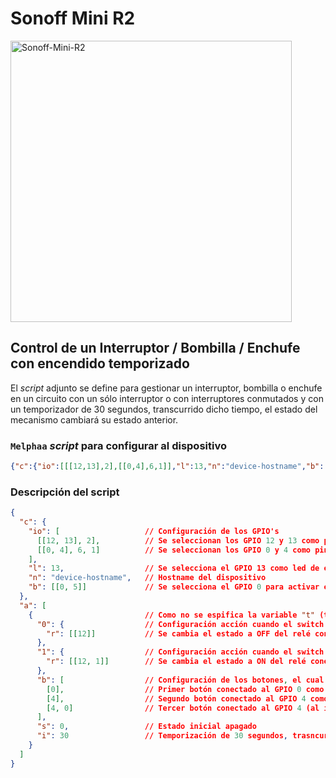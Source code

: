 # Sonoff Mini R2

<img src="https://templates.blakadder.com/assets/device_images/sonoff_MINIR2.webp" alt="Sonoff-Mini-R2" width="450"/>

## Control de un Interruptor / Bombilla / Enchufe con encendido temporizado

El _script_ adjunto se define para gestionar un interruptor, bombilla o enchufe en un circuito con un sólo interruptor o con interruptores conmutados y con un temporizador de 30 segundos, transcurrido dicho tiempo, el estado del mecanismo cambiará su estado anterior.

### `Melphaa` _script_ para configurar al dispositivo

```json
{"c":{"io":[[[12,13],2],[[0,4],6,1]],"l":13,"n":"device-hostname","b":[[0,5]]},"a":[{"0":{"r":[[12]]},"1":{"r":[[12,1]]},"b":[[0],[4],[4,0]],"s":0,"i":30}]}
```

### Descripción del script

```json
{
  "c": {
    "io": [                   // Configuración de los GPIO's
      [[12, 13], 2],          // Se seleccionan los GPIO 12 y 13 como pines de salida
      [[0, 4], 6, 1]          // Se seleccionan los GPIO 0 y 4 como pines de entrada con la resistencia de pull-up interna habilitada y señal invertida
    ],
    "l": 13,                  // Se selecciona el GPIO 13 como led de estado del dispositivo
    "n": "device-hostname",   // Hostname del dispositivo
    "b": [[0, 5]]             // Se selecciona el GPIO 0 para activar el modo setup tras mantener pulsado el botón 8 segundos (opción 5)
  },
  "a": [
    {                         // Como no se espifica la variable "t" (tipo de servicio), se configura como un accesorio del tipo switch (valor por defecto)
      "0": {                  // Configuración acción cuando el switch de Homekit está a OFF
        "r": [[12]]           // Se cambia el estado a OFF del relé conectado a la GPIO 12 hasta que vuelva a activarse
      },
      "1": {                  // Configuración acción cuando el switch de Homekit está a ON
        "r": [[12, 1]]        // Se cambia el estado a ON del relé conectado a la GPIO 12 hasta que vuelva a activarse
      },
      "b": [                  // Configuración de los botones, el cual debe ser una array
        [0],                  // Primer botón conectado al GPIO 0 como "pulsación simple" (valor por defecto al no estar especificado)
        [4],                  // Segundo botón conectado al GPIO 4 como "pulsación simple" (valor por defecto al no estar especificado)
        [4, 0]                // Tercer botón conectado al GPIO 4 (al igual que el segundo) como "pulsación simple" invertida (valor opuesto al tipo 1)
      ],
      "s": 0,                 // Estado inicial apagado
      "i": 30                 // Temporización de 30 segundos, trasncurrido este tiempo cambia al estado anterior
    }
  ]
}

```
